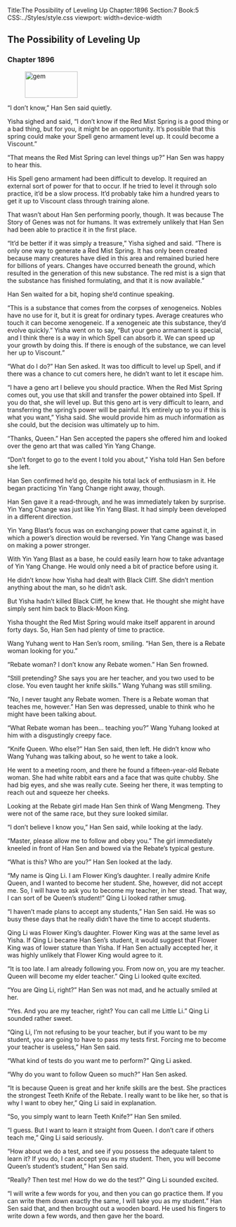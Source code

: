 Title:The Possibility of Leveling Up 
Chapter:1896 
Section:7 
Book:5 
CSS:../Styles/style.css 
viewport: width=device-width
  
## The Possibility of Leveling Up
### Chapter 1896 
<figure>
	<img src="../Images/gem.gif" alt="gem" id="gem" width="120" height="60" />
</figure>
  

  
  “I don’t know,” Han Sen said quietly.

Yisha sighed and said, “I don’t know if the Red Mist Spring is a good thing or a bad thing, but for you, it might be an opportunity. It’s possible that this spring could make your Spell geno armament level up. It could become a Viscount.”

“That means the Red Mist Spring can level things up?” Han Sen was happy to hear this.

His Spell geno armament had been difficult to develop. It required an external sort of power for that to occur. If he tried to level it through solo practice, it’d be a slow process. It’d probably take him a hundred years to get it up to Viscount class through training alone.

That wasn’t about Han Sen performing poorly, though. It was because The Story of Genes was not for humans. It was extremely unlikely that Han Sen had been able to practice it in the first place.

“It’d be better if it was simply a treasure,” Yisha sighed and said. “There is only one way to generate a Red Mist Spring. It has only been created because many creatures have died in this area and remained buried here for billions of years. Changes have occurred beneath the ground, which resulted in the generation of this new substance. The red mist is a sign that the substance has finished formulating, and that it is now available.”

Han Sen waited for a bit, hoping she’d continue speaking.

“This is a substance that comes from the corpses of xenogeneics. Nobles have no use for it, but it is great for ordinary types. Average creatures who touch it can become xenogeneic. If a xenogeneic ate this substance, they’d evolve quickly.” Yisha went on to say, “But your geno armament is special, and I think there is a way in which Spell can absorb it. We can speed up your growth by doing this. If there is enough of the substance, we can level her up to Viscount.”

“What do I do?” Han Sen asked. It was too difficult to level up Spell, and if there was a chance to cut comers here, he didn’t want to let it escape him.

“I have a geno art I believe you should practice. When the Red Mist Spring comes out, you use that skill and transfer the power obtained into Spell. If you do that, she will level up. But this geno art is very difficult to learn, and transferring the spring’s power will be painful. It’s entirely up to you if this is what you want,” Yisha said. She would provide him as much information as she could, but the decision was ultimately up to him.

“Thanks, Queen.” Han Sen accepted the papers she offered him and looked over the geno art that was called Yin Yang Change.

“Don’t forget to go to the event I told you about,” Yisha told Han Sen before she left.

Han Sen confirmed he’d go, despite his total lack of enthusiasm in it. He began practicing Yin Yang Change right away, though.

Han Sen gave it a read-through, and he was immediately taken by surprise. Yin Yang Change was just like Yin Yang Blast. It had simply been developed in a different direction.

Yin Yang Blast’s focus was on exchanging power that came against it, in which a power’s direction would be reversed. Yin Yang Change was based on making a power stronger.

With Yin Yang Blast as a base, he could easily learn how to take advantage of Yin Yang Change. He would only need a bit of practice before using it.

He didn’t know how Yisha had dealt with Black Cliff. She didn’t mention anything about the man, so he didn’t ask.

But Yisha hadn’t killed Black Cliff, he knew that. He thought she might have simply sent him back to Black-Moon King.

Yisha thought the Red Mist Spring would make itself apparent in around forty days. So, Han Sen had plenty of time to practice.

Wang Yuhang went to Han Sen’s room, smiling. “Han Sen, there is a Rebate woman looking for you.”

“Rebate woman? I don’t know any Rebate women.” Han Sen frowned.

“Still pretending? She says you are her teacher, and you two used to be close. You even taught her knife skills.” Wang Yuhang was still smiling.

“No, I never taught any Rebate women. There is a Rebate woman that teaches me, however.” Han Sen was depressed, unable to think who he might have been talking about.

“What Rebate woman has been… teaching you?” Wang Yuhang looked at him with a disgustingly creepy face.

“Knife Queen. Who else?” Han Sen said, then left. He didn’t know who Wang Yuhang was talking about, so he went to take a look.

He went to a meeting room, and there he found a fifteen-year-old Rebate woman. She had white rabbit ears and a face that was quite chubby. She had big eyes, and she was really cute. Seeing her there, it was tempting to reach out and squeeze her cheeks.

Looking at the Rebate girl made Han Sen think of Wang Mengmeng. They were not of the same race, but they sure looked similar.

“I don’t believe I know you,” Han Sen said, while looking at the lady.

“Master, please allow me to follow and obey you.” The girl immediately kneeled in front of Han Sen and bowed via the Rebate’s typical gesture.

“What is this? Who are you?” Han Sen looked at the lady.

“My name is Qing Li. I am Flower King’s daughter. I really admire Knife Queen, and I wanted to become her student. She, however, did not accept me. So, I will have to ask you to become my teacher, in her stead. That way, I can sort of be Queen’s student!” Qing Li looked rather smug.

“I haven’t made plans to accept any students,” Han Sen said. He was so busy these days that he really didn’t have the time to accept students.

Qing Li was Flower King’s daughter. Flower King was at the same level as Yisha. If Qing Li became Han Sen’s student, it would suggest that Flower King was of lower stature than Yisha. If Han Sen actually accepted her, it was highly unlikely that Flower King would agree to it.

“It is too late. I am already following you. From now on, you are my teacher. Queen will become my elder teacher.” Qing Li looked quite excited.

“You are Qing Li, right?” Han Sen was not mad, and he actually smiled at her.

“Yes. And you are my teacher, right? You can call me Little Li.” Qing Li sounded rather sweet.

“Qing Li, I’m not refusing to be your teacher, but if you want to be my student, you are going to have to pass my tests first. Forcing me to become your teacher is useless,” Han Sen said.

“What kind of tests do you want me to perform?” Qing Li asked.

“Why do you want to follow Queen so much?” Han Sen asked.

“It is because Queen is great and her knife skills are the best. She practices the strongest Teeth Knife of the Rebate. I really want to be like her, so that is why I want to obey her,” Qing Li said in explanation.

“So, you simply want to learn Teeth Knife?” Han Sen smiled.

“I guess. But I want to learn it straight from Queen. I don’t care if others teach me,” Qing Li said seriously.

“How about we do a test, and see if you possess the adequate talent to learn it? If you do, I can accept you as my student. Then, you will become Queen’s student’s student,” Han Sen said.

“Really? Then test me! How do we do the test?” Qing Li sounded excited.

“I will write a few words for you, and then you can go practice them. If you can write them down exactly the same, I will take you as my student.” Han Sen said that, and then brought out a wooden board. He used his fingers to write down a few words, and then gave her the board.
